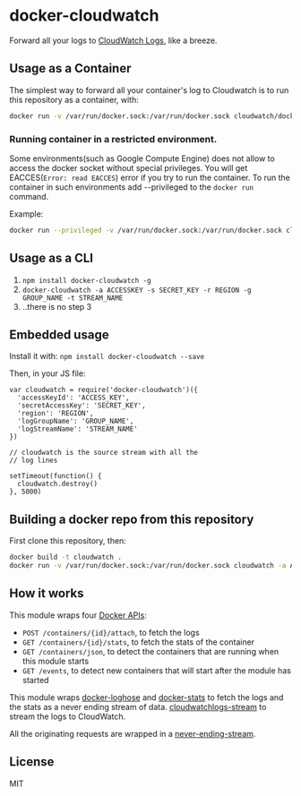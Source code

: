 # docker-cloudwatch

Forward all your logs to [CloudWatch Logs](http://docs.aws.amazon.com/AmazonCloudWatch/latest/DeveloperGuide/WhatIsCloudWatchLogs.html), like a breeze.

## Usage as a Container

The simplest way to forward all your container's log to Cloudwatch is to
run this repository as a container, with:

```sh
docker run -v /var/run/docker.sock:/var/run/docker.sock cloudwatch/docker-cloudwatch -a ACCESSKEY -s SECRET_KEY -r REGION -g GROUP_NAME -t STREAM_NAME
```

### Running container in a restricted environment.
Some environments(such as Google Compute Engine) does not allow to access the docker socket without special privileges. You will get EACCES(`Error: read EACCES`) error if you try to run the container.
To run the container in such environments add --privileged to the `docker run` command. 

Example:
```sh
docker run --privileged -v /var/run/docker.sock:/var/run/docker.sock cloudwatch/docker-cloudwatch -a ACCESSKEY -s SECRET_KEY -r REGION -g GROUP_NAME -t STREAM_NAME
```

## Usage as a CLI

1. `npm install docker-cloudwatch -g`
2. `docker-cloudwatch -a ACCESSKEY -s SECRET_KEY -r REGION -g GROUP_NAME -t STREAM_NAME`
3. ..there is no step 3


## Embedded usage

Install it with: `npm install docker-cloudwatch --save`

Then, in your JS file:

```
var cloudwatch = require('docker-cloudwatch')({
  'accessKeyId': 'ACCESS_KEY',
  'secretAccessKey': 'SECRET_KEY',
  'region': 'REGION',
  'logGroupName': 'GROUP_NAME',
  'logStreamName': 'STREAM_NAME'
})

// cloudwatch is the source stream with all the
// log lines

setTimeout(function() {
  cloudwatch.destroy()
}, 5000)
```

## Building a docker repo from this repository

First clone this repository, then:

```bash
docker build -t cloudwatch .
docker run -v /var/run/docker.sock:/var/run/docker.sock cloudwatch -a ACCESSKEY -s SECRET_KEY -r REGION -g GROUP_NAME -t STREAM_NAME
```

## How it works

This module wraps four [Docker APIs](https://docs.docker.com/reference/api/docker_remote_api_v1.17/):

* `POST /containers/{id}/attach`, to fetch the logs
* `GET /containers/{id}/stats`, to fetch the stats of the container
* `GET /containers/json`, to detect the containers that are running when
  this module starts
* `GET /events`, to detect new containers that will start after the
  module has started

This module wraps
[docker-loghose](https://github.com/mcollina/docker-loghose) and
[docker-stats](https://github.com/pelger/docker-stats) to fetch the logs and the stats as a never ending stream of data.
[cloudwatchlogs-stream](https://github.com/nearform/cloudwatchlogs-stream) to stream the logs to CloudWatch.

All the originating requests are wrapped in a
[never-ending-stream](https://github.com/mcollina/never-ending-stream).

## License

MIT
